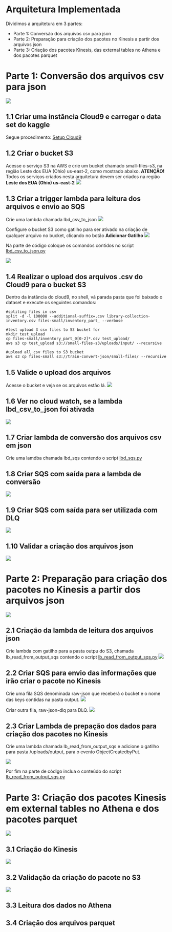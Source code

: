 # Arquitetura Implementada

Dividimos a arquitetura em 3 partes:
* Parte 1: Conversão dos arquivos csv para json
* Parte 2: Preparação para criação dos pacotes no Kinesis a partir dos arquivos json
* Parte 3: Criação dos pacotes Kinesis, das external tables no Athena e dos pacotes parquet

# Parte 1: Conversão dos arquivos csv para json
<img src="https://github.com/HawaiiDataEngineers/SolutionSprint3/blob/main/implementation/solution_sprint_3_architect_part_1.png"></img>
## 1.1 Criar uma instância Cloud9 e carregar o data set do kaggle
Segue procedimento: [Setup Cloud9](https://github.com/HawaiiDataEngineers/SolutionSprint3/blob/main/implementation/cloud9_setup.pdf)

## 1.2 Criar o bucket S3
Acesse o serviço S3 na AWS e crie um bucket chamado small-files-s3, na região Leste dos EUA (Ohio) us-east-2, como mostrado abaixo. **ATENÇÃO!** Todos os serviços criados nesta arquitetura devem ser criados na região **Leste dos EUA (Ohio) us-east-2**
<img src="https://github.com/HawaiiDataEngineers/SolutionSprint3/blob/main/implementation/create_bucket.png"></img>

## 1.3 Criar a trigger lambda para leitura dos arquivos e envio ao SQS
Crie uma lambda chamada lbd_csv_to_json
<img src="https://github.com/HawaiiDataEngineers/SolutionSprint3/blob/main/implementation/create_lamdba.png"></img>

Configure o bucket S3 como gatilho para ser ativado na criação de qualquer arquivo no bucket, clicando no botão **Adicionar Gatilho**
<img src="https://github.com/HawaiiDataEngineers/SolutionSprint3/blob/main/implementation/trigger_config.png"></img>

Na parte de código coloque os comandos contidos no script [lbd_csv_to_json.py](https://github.com/HawaiiDataEngineers/SolutionSprint3/blob/main/implementation/lbd_csv_to_json.py)

<img src="https://github.com/HawaiiDataEngineers/SolutionSprint3/blob/main/implementation/lambda_code.png"></img>

## 1.4 Realizar o upload dos arquivos .csv do Cloud9 para o bucket S3
Dentro da instância do cloud9, no shell, vá parada pasta que foi baixado o dataset e execute os seguintes comandos:
```shell
#spliting files in csv
split -d -l 100000 --additional-suffix=.csv library-collection-inventory.csv files-small/inventory_part_ --verbose 

#test upload 3 csv files to S3 bucket for 
mkdir test_upload
cp files-small/inventory_part_0[0-2]*.csv test_upload/
aws s3 cp test_upload s3://small-files-s3/uploads/input/ --recursive

#upload all csv files to S3 bucket
aws s3 cp files-small s3://train-convert-json/small-files/ --recursive
 ```

## 1.5 Valide o upload dos arquivos
Acesse o bucket e veja se os arquivos estão lá.
<img src="https://github.com/HawaiiDataEngineers/SolutionSprint3/blob/main/implementation/upload_files.png"></img>

## 1.6 Ver  no cloud watch, se a lambda lbd_csv_to_json foi ativada
<img src="https://github.com/HawaiiDataEngineers/SolutionSprint3/blob/main/implementation/cloud_watch_lbd_csv_to_json.png"></img>

## 1.7 Criar lambda de conversão dos arquivos csv em json
Crie uma lamdba chamada lbd_sqs contendo o script [lbd_sqs.py](https://github.com/HawaiiDataEngineers/SolutionSprint3/blob/main/implementation/lbd_sqs.py)

## 1.8 Criar SQS com saída para a lambda de conversão
<img src="https://github.com/HawaiiDataEngineers/SolutionSprint3/blob/main/implementation/sqs_small-files-csv-2.png"></img>

## 1.9 Criar SQS com saída para ser utilizada com DLQ
<img src="https://github.com/HawaiiDataEngineers/SolutionSprint3/blob/main/implementation/sqs_small-files-csv-dlq.png"></img>

## 1.10 Validar a criação dos arquivos json
<img src="https://github.com/HawaiiDataEngineers/SolutionSprint3/blob/main/implementation/output_json.png"></img>

# Parte 2: Preparação para criação dos pacotes no Kinesis a partir dos arquivos json
<img src="https://github.com/HawaiiDataEngineers/SolutionSprint3/blob/main/implementation/solution_sprint_3_architect_part_2.png"></img>
## 2.1 Criação da lambda de leitura dos arquivos json
Crie lambda com gatilho para a pasta outpu do S3, chamada lb_read_from_output_sqs contendo o script [lb_read_from_output_sqs.py](https://github.com/HawaiiDataEngineers/SolutionSprint3/blob/main/implementation/lb_read_from_output_sqs.py)
<img src="https://github.com/HawaiiDataEngineers/SolutionSprint3/blob/main/implementation/lbd_read_from_output_sqs.png"></img>

## 2.2 Criar SQS para envio das informações que irão criar o pacote no Kinesis 
Crie uma fila SQS denominada raw-json que receberá o bucket e o nome das keys contidas na pasta output. 
<img src="https://github.com/HawaiiDataEngineers/SolutionSprint3/blob/main/implementation/raw_json.png"></img>

Criar outra fila, raw-json-dlq para DLQ.
<img src="https://github.com/HawaiiDataEngineers/SolutionSprint3/blob/main/implementation/raw_json_dlq.png"></img>

## 2.3 Criar Lambda de prepação dos dados para criação dos pacotes no Kinesis
Crie uma lambda chamada lb_read_from_output_sqs e adicione o gatilho para pasta /uploads/output, para o evento ObjectCreatedbyPut. 

<img src="https://github.com/HawaiiDataEngineers/SolutionSprint3/blob/main/implementation/lb_read_from_output_sqs.png"></img>

Por fim na parte de código inclua o conteúdo do script [lb_read_from_output_sqs.py](https://github.com/HawaiiDataEngineers/SolutionSprint3/blob/main/implementation/lb_read_from_output_sqs.py)

# Parte 3: Criação dos pacotes Kinesis em external tables no Athena e dos pacotes parquet
<img src="https://github.com/HawaiiDataEngineers/SolutionSprint3/blob/main/implementation/solution_sprint_3_architect_part_3.png"></img>

## 3.1 Criação do Kinesis
<img src="https://github.com/HawaiiDataEngineers/SolutionSprint3/blob/main/implementation/kinesis_ingested_json.png"></img>

## 3.2 Validação da criação do pacote no S3
<img src="https://github.com/HawaiiDataEngineers/SolutionSprint3/blob/main/implementation/s3_ingested-json.png"></img>

## 3.3 Leitura dos dados no Athena


## 3.4 Criação dos arquivos parquet



